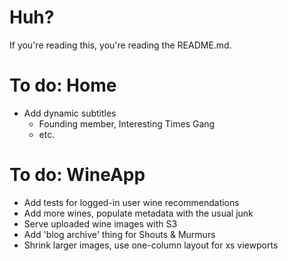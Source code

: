 # Huh?
If you're reading this, you're reading the README.md.

# To do: Home
* Add dynamic subtitles
    * Founding member, Interesting Times Gang
    * etc.

# To do: WineApp
* Add tests for logged-in user wine recommendations
* Add more wines, populate metadata with the usual junk
* Serve uploaded wine images with S3
* Add 'blog archive' thing for Shouts & Murmurs
* Shrink larger images, use one-column layout for xs viewports
